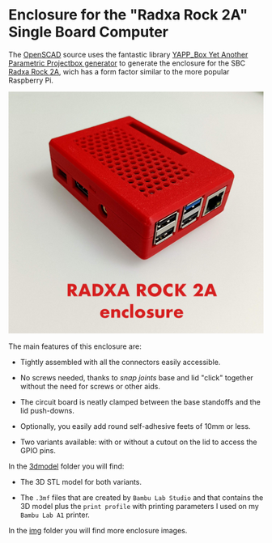 # Enclosure for the "Radxa Rock 2A" Single Board Computer

The [OpenSCAD](https://openscad.org/) source uses the fantastic
library
[YAPP_Box Yet Another Parametric Projectbox generator](https://github.com/mrWheel/YAPP_Box)
to generate the enclosure for the SBC
[Radxa Rock 2A](https://radxa.com/products/rock2/2a/), wich has a form
factor similar to the more popular Raspberry Pi.

![Enclosure image](img/enclosure1.jpg "The assembled enclosure")

The main features of this enclosure are:

- Tightly assembled with all the connectors easily accessible.

- No screws needed, thanks to *snap joints* base and lid "click"
  together without the need for screws or other aids.

- The circuit board is neatly clamped between the base standoffs and
  the lid push-downs.

- Optionally, you easily add round self-adhesive feets of 10mm or less.

- Two variants available: with or without a cutout on the lid to access
  the GPIO pins.

In the [3dmodel](3dmodel/) folder you will find:

- The 3D STL model for both variants.

- The `.3mf` files that are created by `Bambu Lab Studio` and that
  contains the 3D model plus the `print profile` with printing
  parameters I used on my `Bambu Lab A1` printer.

In the [img](img/) folder you will find more enclosure images.

  
